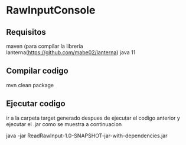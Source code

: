 # RawInputConsole

## Requisitos
maven (para compilar la libreria lanterna(https://github.com/mabe02/lanterna)
java 11

## Compilar codigo

mvn clean package

## Ejecutar codigo 

ir a la carpeta target generado despues de ejecutar el codigo anterior y ejecutar el .jar como se muestra a continuacion

java -jar ReadRawInput-1.0-SNAPSHOT-jar-with-dependencies.jar
